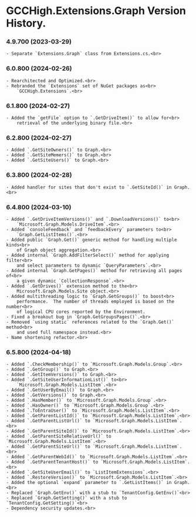 ﻿# GCCHigh.Extensions.Graph Version History.

### **4.9.700 (2023-03-29)**<br>
	- Separate `Extensions.Graph` class from Extensions.cs.<br>

### **6.0.800 (2024-02-26)**<br>
	- Rearchitected and Optimized.<br>
	- Rebranded the `Extensions` set of NuGet packages as<br>
	    `GCCHigh.Extensions`.<br>

### **6.1.800 (2024-02-27)**<br>
	- Added the `getFile` option to `.GetDriveItem()` to allow for<br>
	    retrieval of the underlying binary file.<br>

### **6.2.800 (2024-02-27)**<br>
	- Added `.GetSiteOwners()` to Graph.<br>
	- Added `.GetSiteMemers()` to Graph.<br>
	- Added `.GetSiteUsers()` to Graph.<br>

### **6.3.800 (2024-02-28)**<br>
	- Added handler for sites that don't exist to `.GetSiteId()` in Graph.<br>

### **6.4.800 (2024-03-10)**<br>
	- Added `.GetDriveItemVersions()` and `.DownloadVersions()` to<br>
	    `Microsoft.Graph.Models.DriveItem`.<br>
	- Added `consoleFeedback` and `feedbackEvery` parameters to<br>
	    `Graph.GetListItems()`.<br>
	- Added public `Graph.Get()` generic method for handling multiple kinds<br>
	    of Graph object aggregation.<br>
	- Added internal `Graph.AddFilterSelect()` method for applying filter<br>
	    and select parameters to dynamic `QueryParameters`.<br>
	- Added internal `Graph.GetPages()` method for retrieving all pages of<br>
	    a given dynamic `CollectionResponse`.<br>
	- Added `.GetDrives()` extension method to the<br>
	    Microsoft.Graph.Models.Site object.<br>
	- Added multithreading logic to `Graph.GetGroups()` to boost<br>
	    performance.  The number of threads employed is based on the number<br>
		of logical CPU cores reported by the Environment.
	- Fixed a breakout bug in `Graph.GetGroupsPages()`.<br>
	- Removed `using static` references related to the `Graph.Get()` method<br>
	    and used full namespace instead.<br>
	- Name shortening refactor.<br>

### **6.5.800 (2024-04-18)**<br>
	- Added `.CheckMembership()` to `Microsoft.Graph.Models.Group`.<br>
	- Added `.GetGroup()` to Graph.<br>
	- Added `.GetItemVersions()` to Graph.<br>
	- Added `.GetSiteUserInformationList()` to<br>
		`Microsoft.Graph.Models.ListItem`.<br>
	- Added `.GetUserByEmail()` to Graph.<br>
	- Added `.GetVersions()` to Graph.<br>
	- Added `.HasMember()` to `Microsoft.Graph.Models.Group`.<br>
	- Added `.HasOwner()` to `Microsoft.Graph.Models.Group`.<br>
	- Added `.ToEntraUser()` to `Microsoft.Graph.Models.ListItem`.<br>
	- Added `.GetParentListId()` to `Microsoft.Graph.Models.ListItem`.<br>
	- Added `.GetParentListUrl()` to `Microsoft.Graph.Models.ListItem`.<br>
	- Added `.GetParentSiteId()` to `Microsoft.Graph.Models.ListItem`.<br>
	- Added `.GetParentSiteRelativeUrl()` to `Microsoft.Graph.Models.ListItem`.<br>
	- Added `.GetParentSiteUrl()` to `Microsoft.Graph.Models.ListItem`.<br>
	- Added `.GetParentWebId()` to `Microsoft.Graph.Models.ListItem`.<br>
	- Added `.GetParentTenantHost()` to `Microsoft.Graph.Models.ListItem`.<br>
	- Added `.GetSiteUserEmail()` to `ListItemExtensions`.<br>
	- Added `.RestoreVersion()` to `Microsoft.Graph.Models.ListItem`.<br>
	- Added the optional `expand` parameter to `.GetListItems()` in Graph.<br>
	- Replaced `Graph.GetEnv()` with a stub to `TenantConfig.GetEnv()`<br>
	- Replaced `Graph.GetSetting()` with a stub to `TenantConfig.GetSetting()`<br>
	- Dependency security updates.<br>
